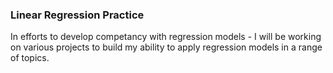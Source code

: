 ### Linear Regression Practice

In efforts to develop competancy with regression models - I will be working on various projects to build my ability to apply regression models in a range of topics.
